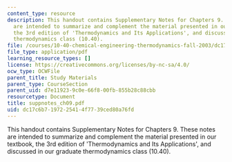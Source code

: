 ```yaml
---
content_type: resource
description: This handout contains Supplementary Notes for Chapters 9. These notes
  are intended to summarize and complement the material presented in our textbook,
  the 3rd edition of 'Thermodynamics and Its Applications', and discussed in our graduate
  thermodynamics class (10.40).
file: /courses/10-40-chemical-engineering-thermodynamics-fall-2003/dc17c6b7197225414f7739ced80a76fd_suppnotes_ch09.pdf
file_type: application/pdf
learning_resource_types: []
license: https://creativecommons.org/licenses/by-nc-sa/4.0/
ocw_type: OCWFile
parent_title: Study Materials
parent_type: CourseSection
parent_uid: d7e11923-9c0e-66f8-00fb-855b28c88cbb
resourcetype: Document
title: suppnotes_ch09.pdf
uid: dc17c6b7-1972-2541-4f77-39ced80a76fd
---
```

This handout contains Supplementary Notes for Chapters 9. These notes are intended to summarize and complement the material presented in our textbook, the 3rd edition of 'Thermodynamics and Its Applications', and discussed in our graduate thermodynamics class (10.40).